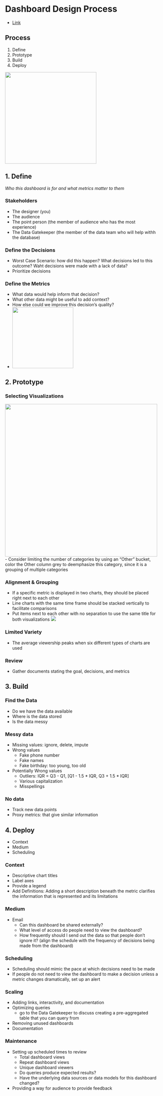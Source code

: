 # Dashboard Design Process
- [Link](https://dataschool.com/how-to-design-a-dashboard/dashboard-design-process/)

## Process
1. Define
2. Prototype
3. Build
4. Deploy

<img src="https://dataschool.com/assets/images/how-to-design-a-dashboard/dashboard-design-process/dash-design-process-overview.jpg" height="300px">

## 1. Define
_Who this dashboard is for and what metrics matter to them_

### Stakeholders
- The designer (you)
- The audience
- The point person (the member of audience who has the most experience)
- The Data Gatekeeper (the member of the data team who will help withh the database)

### Define the Decisions
- Worst Case Scenario: how did this happen? What decisions led to this outcome? Waht decisions were made with a lack of data?
- Prioritize decisions

### Define the Metrics
- What data would help inform that decision?
- What other data might be useful to add context?
- How else could we improve this decision’s quality?
- <img src="https://dataschool.com/assets/images/Screen%20Shot%202020-02-10%20at%201.58.58%20PM.png" height="200px">

## 2. Prototype
### Selecting Visualizations
<img src="https://dataschool.com/assets/images/Decision%20Tree%206.png" height="500px">
- Consider limiting the number of categories by using an “Other” bucket, color the Other column grey to deemphasize this category, since it is a grouping of multiple categories

### Alignment & Grouping
- If a specific metric is displayed in two charts, they should be placed right next to each other
- Line charts with the same time frame should be stacked vertically to facilitate comparisons
- Put items next to each other with no separation to use the same title for both visualizations
  <img src="https://dataschool.com/assets/images/how-to-design-a-dashboard/arranging_your_charts_as_a_dashboard/sameTitle.png">

### Limited Variety
- The average viewership peaks when six different types of charts are used

### Review
- Gather documents stating the goal, decisions, and metrics

## 3. Build
### Find the Data
- Do we have the data available
- Where is the data stored
- Is the data messy

### Messy data
- Missing values: ignore, delete, impute
- Wrong values
  - Fake phone number
  - Fake names
  - Fake birthday: too young, too old
- Potentially Wrong values
  - Outliers: IQR = Q3 - Q1, [Q1 - 1.5 * IQR, Q3 + 1.5 * IQR]
  - Various capitalization
  - Misspellings
  
### No data
- Track new data points
- Proxy metrics: that give similar information
  
## 4. Deploy
- Context
- Medium
- Scheduling

### Context
- Descriptive chart titles
- Label axes
- Provide a legend
- Add Definitions: Adding a short description beneath the metric clarifies the information that is represented and its limitations

###  Medium
- Email
  - Can this dashboard be shared externally?
  - What level of access do people need to view the dashboard?
  - How frequently should I send out the data so that people don’t ignore it? (align the schedule with the frequency of decisions being made from the dashboard)
  
### Scheduling
- Scheduling should mimic the pace at which decisions need to be made
- If people do not need to view the dashboard to make a decision unless a metric changes dramatically, set up an alert

###  Scaling
- Adding links, interactivity, and documentation
- Optimizing queries
  - go to the Data Gatekeeper to discuss creating a pre-aggregated table that you can query from
- Removing unused dashboards
- Documentation

### Maintenance
- Setting up scheduled times to review
  - Total dashboard views
  - Repeat dashboard views
  - Unique dashboard viewers
  - Do queries produce expected results?
  - Have the underlying data sources or data models for this dashboard changed?
- Providing a way for audience to provide feedback
